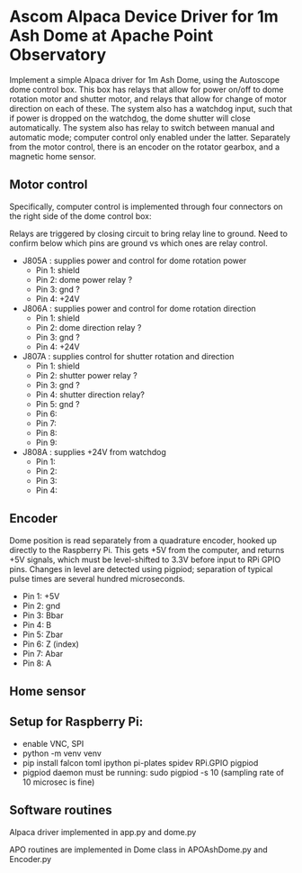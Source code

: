 # Ascom Alpaca Device Driver for 1m Ash Dome at Apache Point Observatory

Implement a simple Alpaca driver for 1m Ash Dome, using the Autoscope
dome control box. This box has relays that allow for power on/off to
dome rotation motor and shutter motor, and relays that allow for change
of motor direction on each of these. The system also has a watchdog
input, such that if power is dropped on the watchdog, the dome shutter
will close automatically. The system also has relay to switch between
manual and automatic mode; computer control only enabled under the 
latter. Separately from the motor control, there is an encoder on
the rotator gearbox, and a magnetic home sensor.

## Motor control

Specifically, computer control is implemented through four connectors
on the right side of the dome control box:

Relays are triggered by closing circuit to bring relay line to ground. Need
to confirm below which pins are ground vs which ones are relay control.

 * J805A : supplies power and control for dome rotation power
   - Pin 1: shield
   - Pin 2: dome power relay ?
   - Pin 3: gnd ?
   - Pin 4: +24V
 * J806A : supplies power and control for dome rotation direction
   -  Pin 1: shield
   -  Pin 2: dome direction relay ?
   -  Pin 3: gnd ?
   -  Pin 4: +24V
 * J807A : supplies control for shutter rotation and direction
   -  Pin 1: shield
   -  Pin 2: shutter power relay ?
   -  Pin 3: gnd ?
   -  Pin 4: shutter direction relay?
   -  Pin 5: gnd ?
   -  Pin 6:
   -  Pin 7:
   -  Pin 8:
   -  Pin 9:
 * J808A : supplies +24V from watchdog
   -  Pin 1:
   -  Pin 2:
   -  Pin 3:
   -  Pin 4:

## Encoder

Dome position is read separately from a quadrature encoder, hooked
up directly to the Raspberry Pi. This gets +5V from the computer,
and returns +5V signals, which must be level-shifted to 3.3V before
input to RPi GPIO pins. Changes in level are detected using pigpiod;
separation of typical pulse times are several hundred microseconds.
 -  Pin 1: +5V
 -  Pin 2: gnd
 -  Pin 3: Bbar
 -  Pin 4: B
 -  Pin 5: Zbar  
 -  Pin 6: Z  (index)
 -  Pin 7: Abar
 -  Pin 8: A


## Home sensor

## Setup for Raspberry Pi:
   - enable VNC, SPI
   - python -m venv venv
   - pip install falcon toml ipython pi-plates spidev RPi.GPIO pigpiod
   - pigpiod daemon must be running:  sudo pigpiod -s 10
     (sampling rate of 10 microsec is fine)

## Software routines

Alpaca driver implemented in app.py and dome.py

APO routines are implemented in Dome class in APOAshDome.py and Encoder.py

  

